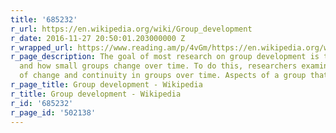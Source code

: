 ```yaml
---
title: '685232'
r_url: https://en.wikipedia.org/wiki/Group_development
r_date: 2016-11-27 20:50:01.203000000 Z
r_wrapped_url: https://www.reading.am/p/4vGm/https://en.wikipedia.org/wiki/Group_development
r_page_description: The goal of most research on group development is to learn why
  and how small groups change over time. To do this, researchers examine patterns
  of change and continuity in groups over time. Aspects of a group that might be...
r_page_title: Group development - Wikipedia
r_title: Group development - Wikipedia
r_id: '685232'
r_page_id: '502138'
---
```


